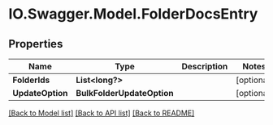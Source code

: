 # IO.Swagger.Model.FolderDocsEntry
## Properties

Name | Type | Description | Notes
------------ | ------------- | ------------- | -------------
**FolderIds** | **List&lt;long?&gt;** |  | [optional] 
**UpdateOption** | **BulkFolderUpdateOption** |  | [optional] 

[[Back to Model list]](../README.md#documentation-for-models) [[Back to API list]](../README.md#documentation-for-api-endpoints) [[Back to README]](../README.md)

